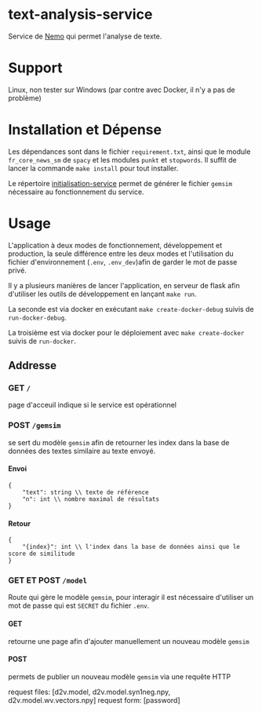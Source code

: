 # text-analysis-service

Service de [Nemo](https://github.com/erudit-recommandation/Nemo) qui permet l'analyse de texte.
# Support
Linux, non tester sur Windows (par contre avec Docker, il n'y a pas de problème)


# Installation et Dépense
Les dépendances sont dans le fichier `requirement.txt`, ainsi que le module `fr_core_news_sm` de `spacy` et les modules `punkt` et `stopwords`. Il suffit de lancer la commande `make install` pour tout installer.

Le répertoire [initialisation-service](https://github.com/erudit-recommandation/initialisation-service) permet de générer le fichier `gemsim` nécessaire au fonctionnement du service.

# Usage
L'application à deux modes de fonctionnement, développement et production, la seule différence entre les deux modes et l'utilisation du fichier d'environnement (`.env`, `.env_dev`)afin de garder le mot de passe privé.

Il y a plusieurs manières de lancer l'application, en serveur de flask afin d'utiliser les outils de développement en lançant `make run`.

La seconde est via docker en exécutant `make create-docker-debug` suivis de `run-docker-debug`.

La troisième est via docker pour le déploiement avec `make create-docker` suivis de  `run-docker`.

## Addresse

### GET `/`
page d'acceuil indique si le service est opérationnel

### POST `/gemsim`
se sert du modèle `gemsim` afin de retourner les index dans la base de données des textes similaire au texte envoyé.

#### Envoi

```
{
    "text": string \\ texte de référence
    "n": int \\ nombre maximal de résultats
}
```

#### Retour

```
{
    "{index}": int \\ l'index dans la base de données ainsi que le score de similitude 
}
```

### GET ET POST `/model`

Route qui gère le modèle `gemsim`, pour interagir il est  nécessaire d'utiliser un mot de passe qui est `SECRET` du fichier `.env`.
#### GET

retourne une page afin d'ajouter manuellement un nouveau modèle `gemsim`

#### POST

permets de publier un nouveau modèle `gemsim` via une requête HTTP

request files: [d2v.model, d2v.model.syn1neg.npy, d2v.model.wv.vectors.npy] 
request form: [password]
